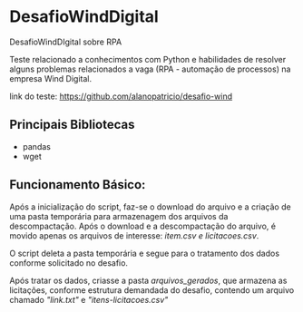 # DesafioWindDigital
DesafioWindDIgital sobre RPA

Teste relacionado a conhecimentos com Python e habilidades de resolver alguns problemas relacionados a vaga (RPA - automação de processos) na empresa Wind Digital.

link do teste: https://github.com/alanopatricio/desafio-wind


## Principais Bibliotecas
- pandas
- wget

## Funcionamento Básico:
 Após a inicialização do script, faz-se o download do arquivo e a criação de uma pasta temporária para armazenagem dos arquivos da descompactação. Após o download e a descompactação do arquivo,
  é movido apenas os arquivos de interesse: _item.csv e licitacoes.csv_.
  
   O script deleta a pasta temporária e segue para o tratamento dos dados conforme solicitado no desafio.
   
   Após tratar os dados, criasse a pasta _arquivos_gerados_, que armazena as licitações, conforme estrutura demandada do desafio, contendo um arquivo chamado _"link.txt"_
   e _"itens-licitacoes.csv"_
